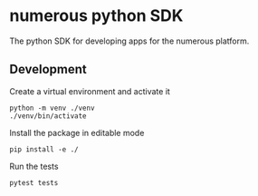 numerous python SDK
===================

The python SDK for developing apps for the numerous platform.

Development
-----------

Create a virtual environment and activate it

    python -m venv ./venv
    ./venv/bin/activate

Install the package in editable mode

    pip install -e ./

Run the tests

    pytest tests
